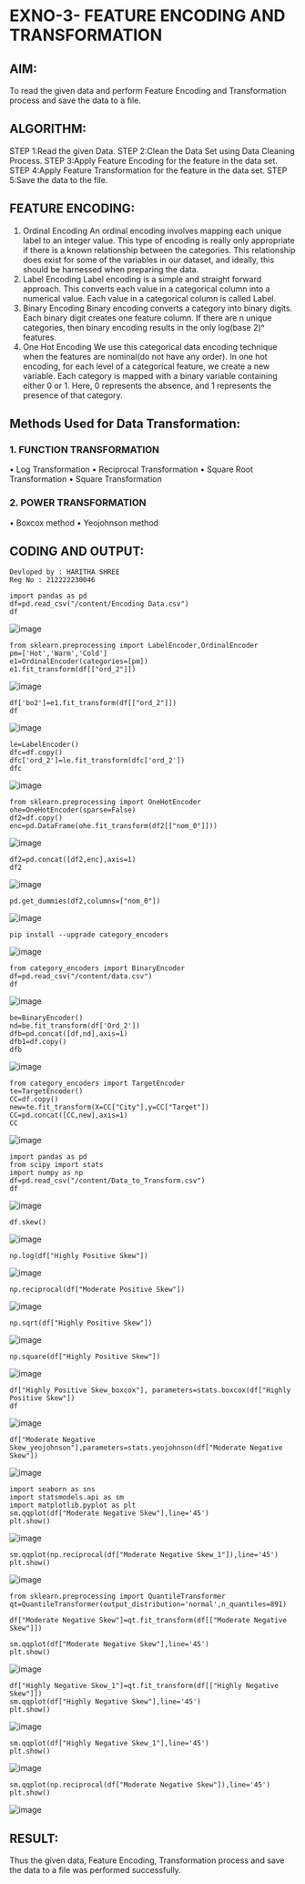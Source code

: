 # EXNO-3- FEATURE ENCODING AND TRANSFORMATION

## AIM:
To read the given data and perform Feature Encoding and Transformation process and save the data to a file.

## ALGORITHM:
STEP 1:Read the given Data.
STEP 2:Clean the Data Set using Data Cleaning Process.
STEP 3:Apply Feature Encoding for the feature in the data set.
STEP 4:Apply Feature Transformation for the feature in the data set.
STEP 5:Save the data to the file.

## FEATURE ENCODING:
1. Ordinal Encoding
An ordinal encoding involves mapping each unique label to an integer value. This type of encoding is really only appropriate if there is a known relationship between the categories. This relationship does exist for some of the variables in our dataset, and ideally, this should be harnessed when preparing the data.
2. Label Encoding
Label encoding is a simple and straight forward approach. This converts each value in a categorical column into a numerical value. Each value in a categorical column is called Label.
3. Binary Encoding
Binary encoding converts a category into binary digits. Each binary digit creates one feature column. If there are n unique categories, then binary encoding results in the only log(base 2)ⁿ features.
4. One Hot Encoding
We use this categorical data encoding technique when the features are nominal(do not have any order). In one hot encoding, for each level of a categorical feature, we create a new variable. Each category is mapped with a binary variable containing either 0 or 1. Here, 0 represents the absence, and 1 represents the presence of that category.

## Methods Used for Data Transformation:
  ### 1. FUNCTION TRANSFORMATION
• Log Transformation
• Reciprocal Transformation
• Square Root Transformation
• Square Transformation
  ### 2. POWER TRANSFORMATION
• Boxcox method
• Yeojohnson method

## CODING AND OUTPUT:
```
Devloped by : HARITHA SHREE
Reg No : 212222230046
```

```
import pandas as pd
df=pd.read_csv("/content/Encoding Data.csv")
df
```
![image](https://github.com/user-attachments/assets/4edb1355-4b72-4ce9-b63d-882d6d9a1b7f)
```
from sklearn.preprocessing import LabelEncoder,OrdinalEncoder
pm=['Hot','Warm','Cold']
e1=OrdinalEncoder(categories=[pm])
e1.fit_transform(df[["ord_2"]])
```
![image](https://github.com/user-attachments/assets/a4df77f2-1e7e-4657-89c2-ef292d17d541)
```
df['bo2']=e1.fit_transform(df[["ord_2"]])
df
```
![image](https://github.com/user-attachments/assets/261efc3b-b019-4bdd-bca9-1645fe4a08f0)
```
le=LabelEncoder()
dfc=df.copy()
dfc['ord_2']=le.fit_transform(dfc['ord_2'])
dfc
```
![image](https://github.com/user-attachments/assets/42de6a88-e0f6-425d-a002-abcbf2247ada)
```
from sklearn.preprocessing import OneHotEncoder
ohe=OneHotEncoder(sparse=False)
df2=df.copy()
enc=pd.DataFrame(ohe.fit_transform(df2[["nom_0"]]))
```
![image](https://github.com/user-attachments/assets/f30f8a2a-9f67-40e3-95a5-5c7efe57abc5)
```
df2=pd.concat([df2,enc],axis=1)
df2
```
![image](https://github.com/user-attachments/assets/5e4df103-d83f-4e59-b31a-7103bed9b68f)
```
pd.get_dummies(df2,columns=["nom_0"])
```
![image](https://github.com/user-attachments/assets/00cc8a67-5b61-474f-bc75-ce21a8100b76)
```
pip install --upgrade category_encoders
```
![image](https://github.com/user-attachments/assets/a1056047-3a4f-4b98-bc5f-b9e7459c95ef)
```
from category_encoders import BinaryEncoder
df=pd.read_csv("/content/data.csv")
df
```
![image](https://github.com/user-attachments/assets/28e1de22-6959-49b4-a6ab-2e3f43a95d0c)
```
be=BinaryEncoder()
nd=be.fit_transform(df['Ord_2'])
dfb=pd.concat([df,nd],axis=1)
dfb1=df.copy()
dfb
```
![image](https://github.com/user-attachments/assets/8f61044c-8cdc-4f52-8f09-62593127efbf)
```
from category_encoders import TargetEncoder
te=TargetEncoder()
CC=df.copy()
new=te.fit_transform(X=CC["City"],y=CC["Target"])
CC=pd.concat([CC,new],axis=1)
CC
```
![image](https://github.com/user-attachments/assets/45e15627-d3ce-444e-94cd-f1ea39aff6d5)
```
import pandas as pd
from scipy import stats
import numpy as np
df=pd.read_csv("/content/Data_to_Transform.csv")
df
```
![image](https://github.com/user-attachments/assets/dd8760e4-a81c-4192-a5a4-c58e378532dd)
```
df.skew()
```
![image](https://github.com/user-attachments/assets/4d0882cd-2e16-4331-802a-205c6d049c9a)
```
np.log(df["Highly Positive Skew"])
```
![image](https://github.com/user-attachments/assets/4edbe1e2-0a5f-415a-9733-f7a8e1b272f8)
```
np.reciprocal(df["Moderate Positive Skew"])
```
![image](https://github.com/user-attachments/assets/81792253-adae-4529-ac3a-770b7a78d745)
```
np.sqrt(df["Highly Positive Skew"])
```
![image](https://github.com/user-attachments/assets/e0865d58-1eb9-4100-bc9b-c140cbbbb328)
```
np.square(df["Highly Positive Skew"])
```
![image](https://github.com/user-attachments/assets/6f68d3f7-8423-4a25-a8a2-e76abf5e3f14)
```
df["Highly Positive Skew_boxcox"], parameters=stats.boxcox(df["Highly Positive Skew"])
df
```
![image](https://github.com/user-attachments/assets/0b5060e1-7076-4247-b4b9-8daf3d501770)
```
df["Moderate Negative Skew_yeojohnson"],parameters=stats.yeojohnson(df["Moderate Negative Skew"])
```
![image](https://github.com/user-attachments/assets/14a93379-807d-4a11-8447-d6a196e1785e)
```
import seaborn as sns
import statsmodels.api as sm
import matplotlib.pyplot as plt
sm.qqplot(df["Moderate Negative Skew"],line='45')
plt.show()
```
![image](https://github.com/user-attachments/assets/628444f7-8471-4ef0-a1fb-ed7ddcacf48d)
```
sm.qqplot(np.reciprocal(df["Moderate Negative Skew_1"]),line='45')
plt.show()
```
![image](https://github.com/user-attachments/assets/4a1ded16-c3bc-479a-b34f-6cd2c3bc23ad)
```
from sklearn.preprocessing import QuantileTransformer
qt=QuantileTransformer(output_distribution='normal',n_quantiles=891)

df["Moderate Negative Skew"]=qt.fit_transform(df[["Moderate Negative Skew"]])

sm.qqplot(df["Moderate Negative Skew"],line='45')
plt.show()
```
![image](https://github.com/user-attachments/assets/f40b2972-92e5-43b3-b45e-944dfa7f3b5a)
```
df["Highly Negative Skew_1"]=qt.fit_transform(df[["Highly Negative Skew"]])
sm.qqplot(df["Highly Negative Skew"],line='45')
plt.show()
```
![image](https://github.com/user-attachments/assets/9877a1d9-937a-4334-b630-508f7efb5dd8)
```
sm.qqplot(df["Highly Negative Skew_1"],line='45')
plt.show()
```
![image](https://github.com/user-attachments/assets/f8bf6410-1a8a-48c6-8f32-b29b8d7ef9d0)
```
sm.qqplot(np.reciprocal(df["Moderate Negative Skew"]),line='45')
plt.show()
```
![image](https://github.com/user-attachments/assets/42f2d1e8-cc1a-4681-a552-4386038c44a6)



       
## RESULT:
Thus the given data, Feature Encoding, Transformation process and save the data to a file was performed successfully.
      
      
     

       
